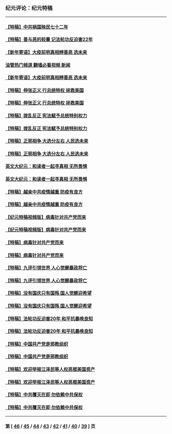 ### 纪元评论：纪元特稿
---
#### [【特稿】中共祸国殃民七十二年](../../pages/nsc424/n13272607.md?03300330) 
#### [【特稿】善与恶的较量 记法轮功反迫害22年](../../pages/nsc424/n13086597.md?03300330) 
#### [【新年寄语】大疫前明真相辨善恶 选未来](../../pages/nsc424/n12660855.md?03300330) 
#### [油管热门频道 翻墙必看视频 新闻](ok?03300330)
#### [【新年寄语】大疫前明真相辨善恶 选未来](../../pages/nsc424/n12660855.md?03300330) 
#### [【特稿】伸张正义 行总统特权 拯救美国](../../pages/nsc424/n12616806.md?03300330) 
#### [【特稿】伸张正义 行总统特权 拯救美国](../../pages/nsc424/n12616806.md?03300330) 
#### [【特稿】拨乱反正 宪法赋予总统特别权力](../../pages/nsc424/n12598306.md?03300330) 
#### [【特稿】拨乱反正 宪法赋予总统特别权力](../../pages/nsc424/n12598306.md?03300330) 
#### [【特稿】正邪相争 大选分左右 人民选未来](../../pages/nsc424/n12545208.md?03300330) 
#### [【特稿】正邪相争 大选分左右 人民选未来](../../pages/nsc424/n12545208.md?03300330) 
#### [英文大纪元：和读者一起寻真相 无所畏惧](../../pages/nsc424/n12542027.md?03300330) 
#### [英文大纪元：和读者一起寻真相 无所畏惧](../../pages/nsc424/n12542027.md?03300330) 
#### [【特稿】越亲中共疫情越重 防疫有良方](../../pages/nsc424/n12042989.md?03300330) 
#### [【特稿】越亲中共疫情越重 防疫有良方](../../pages/nsc424/n12042989.md?03300330) 
#### [【纪元特稿视频版】病毒针对共产党而来](../../pages/nsc424/n11977328.md?03300330) 
#### [【纪元特稿视频版】病毒针对共产党而来](../../pages/nsc424/n11977328.md?03300330) 
#### [【特稿】病毒针对共产党而来](../../pages/nsc424/n11928818.md?03300330) 
#### [【特稿】病毒针对共产党而来](../../pages/nsc424/n11928818.md?03300330) 
#### [【特稿】九评引领世界 人心觉醒暴政将亡](../../pages/nsc424/n11660496.md?03300330) 
#### [【特稿】九评引领世界 人心觉醒暴政将亡](../../pages/nsc424/n11660496.md?03300330) 
#### [【特稿】没有国庆只有国殇 国人觉醒迎希望](../../pages/nsc424/n11549354.md?03300330) 
#### [【特稿】没有国庆只有国殇 国人觉醒迎希望](../../pages/nsc424/n11549354.md?03300330) 
#### [【特稿】法轮功反迫害20年 和平抗暴唤良知](../../pages/nsc424/n11389135.md?03300330) 
#### [【特稿】法轮功反迫害20年 和平抗暴唤良知](../../pages/nsc424/n11389135.md?03300330) 
#### [【特稿】中国共产党是邪教组织](../../pages/nsc424/n11355551.md?03300330) 
#### [【特稿】中国共产党是邪教组织](../../pages/nsc424/n11355551.md?03300330) 
#### [【特稿】欢迎举报江泽民等人权恶棍美国资产](../../pages/nsc424/n11303040.md?03300330) 
#### [【特稿】欢迎举报江泽民等人权恶棍美国资产](../../pages/nsc424/n11303040.md?03300330) 
#### [【特稿】中共覆灭在即 勿依赖中共保权](../../pages/nsc424/n11278510.md?03300330) 
#### [【特稿】中共覆灭在即 勿依赖中共保权](../../pages/nsc424/n11278510.md?03300330) 

---
#### 第 [ [46](./46.md?03300330) / [45](./45.md?03300330) / [44](./44.md?03300330) / [43](./43.md?03300330) / [42](./42.md?03300330) / [41](./41.md?03300330) / [40](./40.md?03300330) / [39](./39.md?03300330) ] 页

